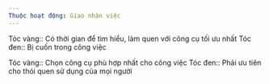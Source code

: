 ```yaml
---
Thuộc hoạt động: Giao nhận việc
---
```


Tóc vàng:: Có thời gian để tìm hiểu, làm quen với công cụ tối ưu nhất
Tóc đen:: Bị cuốn trong công việc

Tóc vàng:: Chọn công cụ phù hợp nhất cho công việc
Tóc đen:: Phải ưu tiên cho thói quen sử dụng của mọi người
